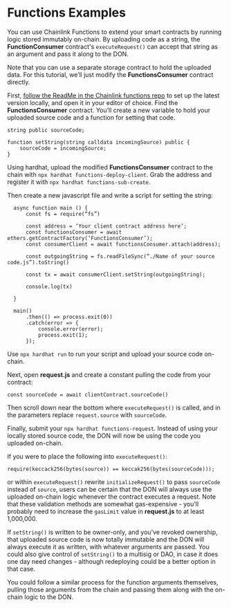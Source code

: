 # Functions Examples

You can use Chainlink Functions to extend your smart contracts by running logic stored immutably on-chain.  By uploading code as a string, the **FunctionConsumer** contract's `executeRequest()` can accept that string as an argument and pass it along to the DON.

Note that you can use a separate storage contract to hold the uploaded data.  For this tutorial, we’ll just modify the **FunctionsConsumer** contract directly.  

First, [follow the ReadMe in the Chainlink functions repo](https://github.com/smartcontractkit/functions-hardhat-starter-kit/blob/main/README.md) to set up the latest version locally, and open it in your editor of choice.  Find the **FunctionsConsumer** contract.  You’ll create a new variable to hold your uploaded source code and a function for setting that code.

```
string public sourceCode;

function setString(string calldata incomingSource) public {
	sourceCode = incomingSource;
}
```

Using hardhat, upload the modified **FunctionsConsumer** contract to the chain with `npx hardhat functions-deploy-client`.  Grab the address and register it with `npx hardhat functions-sub-create`.

Then create a new javascript file and write a script for setting the string:
```
  async function main () {
	  const fs = require(“fs”)
	
	  const address = ‘Your client contract address here’;
	  const functionsConsumer = await ethers.getContractFactory(‘FunctionsConsumer’);
	  const consumerClient = await functionsConsumer.attach(address);

	  const outgoingString = fs.readFileSync(“./Name of your source code.js”).toString()

	  const tx = await consumerClient.setString(outgoingString);
    
	  console.log(tx)
    
  }

  main()
	  .then(() => process.exit(0))
	  .catch(error => {
		  console.error(error);
		  process.exit(1);
	  });
```

Use `npx hardhat run` to run your script and upload your source code on-chain.

Next, open **request.js** and create a constant pulling the code from your contract:

```
const sourceCode = await clientContract.sourceCode()
```

Then scroll down near the bottom where `executeRequest()` is called, and in the parameters replace `request.source` with `sourceCode`.  

Finally, submit your `npx hardhat functions-request`.  Instead of using your locally stored source code, the DON will now be using the code you uploaded on-chain.  

If you were to place the following into `executeRequest()`:

```
require(keccack256(bytes(source)) == keccak256(bytes(sourceCode)));
```

or within `executeRequest()` rewrite `initializeRequest()` to pass `sourceCode` instead of `source`, users can be certain that the DON will always use the uploaded on-chain logic whenever the contract executes a request.  Note that these validation methods are somewhat gas-expensive - you’ll probably need to increase the `gasLimit` value in **request.js** to at least 1,000,000.

If `setString()` is written to be owner-only, and you’ve revoked ownership, that uploaded source code is now totally immutable and the DON will always execute it as written, with whatever arguments are passed.  You could also give control of `setString()` to a multisig or DAO, in case it does one day need changes - although redeploying could be a better option in that case.

You could follow a similar process for the function arguments themselves, pulling those arguments from the chain and passing them along with the on-chain logic to the DON.  
